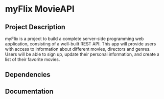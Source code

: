 # myFlix MovieAPI

## Project Description
myFlix is a project to build a complete server-side programming web application, consisting of a well-built REST API. This app will provide users with access to information about different movies, directors and genres. Users will be able to sign up, update their personal information, and create a list of their favorite movies.

## Dependencies


## Documentation